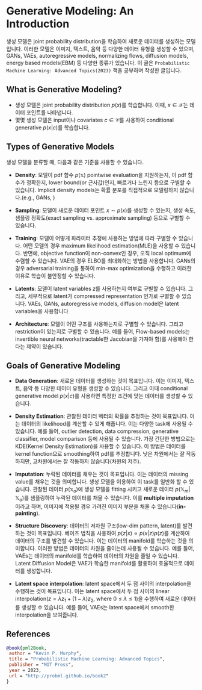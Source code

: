 # Generative Modeling: An Introduction
생성 모델은 joint probability distribution을 학습하여 새로운 데이터를 생성하는 모델입니다. 이러한 모델은 이미지, 텍스트, 음악 등 다양한 데이터 유형을 생성할 수 있으며, GANs, VAEs, autoregressive models, normalizing flows, diffusion models, energy based models(EBM) 등 다양한 종류가 있습니다. 이 글은 `Probabilistic Machine Learning: Advanced Topics(2023)` 책을 공부하며 작성한 글입니다.

## What is Generative Modeling?
- 생성 모델은 joint probability distribution $p(x)$를 학습합니다. 이때, $x \in \mathcal{X}$는 데이터 포인트를 나타냅니다.
- 몇몇 생성 모델은 input이나 covariates $c \in \mathcal{C}$를 사용하여 conditional generative $p(x|c)$를 학습합니다.

## Types of Generative Models
생성 모델을 분류할 때, 다음과 같은 기준을 사용할 수 있습니다.

- **Density**: 모델이 pdf 함수 $p(\mathbb{x})$ pointwise evaluation을 지원하는지, 이 pdf 함수가 정확한지, lower bound(or 근사값)인지, 빠르거나 느린지 등으로 구별할 수 있습니다. Implicit density models는 확률 분포를 직접적으로 모델링하지 않습니다.(e.g., GANs, )

- **Sampling**: 모델이 새로운 데이터 포인트 $x \sim p(x)$를 생성할 수 있는지, 생성 속도, 샘플링 정확도(exact sampling vs. approximate sampling) 등으로 구별할 수 있습니다.

- **Training**: 모델이 어떻게 파라미터 추정에 사용하는 방법에 따라 구별할 수 있습니다. 어떤 모델의 경우 maximum likelihood estimation(MLE)을 사용할 수 있습니다. 반면에, objective function이 non-convex인 경우, 오직 local optimum에 수렴할 수 있습니다. VAE의 경우 ELBO를 최대화하는 방법을 사용합니다. GANs의 경우 adversarial training을 통하여 min-max optimization을 수행하고 이러한 이유로 학습이 불안정할 수 있습니다.

- **Latents**: 모델이 latent variables $z$를 사용하는지 여부로 구별할 수 있습니다. 그리고, 세부적으로 latent가 compressed representation 인가로 구별할 수 있습니다. VAEs, GANs, autoregressive models, diffusion model은 latent variables을 사용합니다

- **Architecture**: 모델이 어떤 구조를 사용하는지로 구별할 수 있습니다. 그리고 restriction이 있는지로 구별할 수 있습니다. 예를 들어, Flow-based models는 invertible neural networks(tractable한 Jacobian을 가져야 함)를 사용해야 한다는 제약이 있습니다.

## Goals of Generative Modeling

- **Data Generation**: 새로운 데이터를 생성하는 것이 목표입니다. 이는 이미지, 텍스트, 음악 등 다양한 데이터 유형을 생성할 수 있습니다. 그리고 이때 conditional generative model $p(x|c)$를 사용하면 특정한 조건에 맞는 데이터를 생성할 수 있습니다.

- **Density Estimation**: 관찰된 데이터 벡터의 확률을 추정하는 것이 목표입니다. 이는 데이터의 likelihood를 계산할 수 있게 해줍니다. 이는 다양한 task에 사용될 수 있습니다. 예를 들어, outlier detection, data compression, generative classifier, model comparison 등에 사용될 수 있습니다. 가장 간단한 방법으로는 KDE(Kernel Density Estimation)을 사용할 수 있습니다. 이 방법은 데이터를 kernel function으로 smoothing하여 pdf를 추정합니다. 낮은 차원에서는 잘 작동하지만, 고차원에서는 잘 작동하지 않습니다(차원의 저주).

- **Imputation**: 누락된 데이터를 채우는 것이 목표입니다. 이는 데이터의 missing value를 채우는 것을 의미합니다. 생성 모델을 이용하여 이 task를 일반화 할 수 있습니다. 관찰된 데이터 $p(\mathbb{x}_o)$에 생성 모델을 fitting 시키고 새로운 데이터 $p(\mathbb{X}_m| \mathbb{X}_o)$를 샘플링하여 누락된 데이터를 채울 수 있습니다. 이를 **multiple imputation**이라고 하며, 이미지에 적용될 경우 가려진 이미지 부분을 채울 수 있습니다(**in-painting**).

- **Structure Discovery**: 데이터의 저차원 구조(low-dim pattern, latent)를 발견하는 것이 목표입니다. 베이즈 법칙을 사용하여 $p(z|x) \propto p(x|z)p(z)$를 계산하여 데이터의 구조를 발견할 수 있습니다. 이는 데이터의 manifold를 학습하는 것을 의미합니다. 이러한 방법은 데이터의 차원을 줄이는데 사용될 수 있습니다. 예를 들어, VAEs는 데이터의 manifold를 학습하여 데이터의 차원을 줄일 수 있습니다. Latent Diffusion Model은 VAE가 학습한 manifold를 활용하여 효율적으로 데이터를 생성합니다.

- **Latent space interpolation**: latent space에서 두 점 사이의 interpolation을 수행하는 것이 목표입니다. 이는 latent space에서 두 점 사이의 linear interpolation($z = \lambda z_1 + (1 - \lambda) z_2$, where $0 \le \lambda \le 1$)을 수행하여 새로운 데이터를 생성할 수 있습니다. 예를 들어, VAEs는 latent space에서 smooth한 interpolation을 보여줍니다.

## References

```bibtex
@book{pml2Book,
 author = "Kevin P. Murphy",
 title = "Probabilistic Machine Learning: Advanced Topics",
 publisher = "MIT Press",
 year = 2023,
 url = "http://probml.github.io/book2"
}
```
